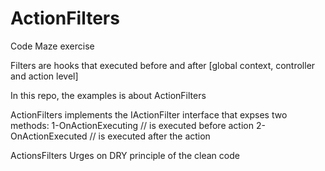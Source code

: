 # ActionFilters
Code Maze exercise

Filters are hooks that executed before and after [global context, controller  and action level]

In this repo, the examples is about ActionFilters 

ActionFilters implements the IActionFilter interface that expses two methods:
1-OnActionExecuting // is executed before action
2-OnActionExecuted  // is executed after the action

ActionsFilters Urges on DRY principle of the clean code
